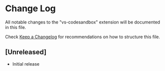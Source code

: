 # Change Log

All notable changes to the "vs-codesandbox" extension will be documented in this file.

Check [Keep a Changelog](http://keepachangelog.com/) for recommendations on how to structure this file.

## [Unreleased]

- Initial release
